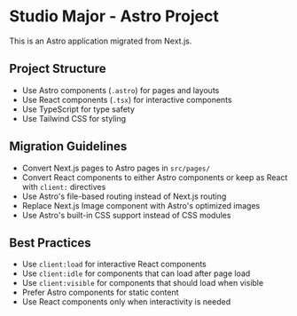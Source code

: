 <!-- Use this file to provide workspace-specific custom instructions to Copilot. For more details, visit https://code.visualstudio.com/docs/copilot/copilot-customization#_use-a-githubcopilotinstructionsmd-file -->

# Studio Major - Astro Project

This is an Astro application migrated from Next.js. 

## Project Structure
- Use Astro components (`.astro`) for pages and layouts
- Use React components (`.tsx`) for interactive components
- Use TypeScript for type safety
- Use Tailwind CSS for styling

## Migration Guidelines
- Convert Next.js pages to Astro pages in `src/pages/`
- Convert React components to either Astro components or keep as React with `client:` directives
- Use Astro's file-based routing instead of Next.js routing
- Replace Next.js Image component with Astro's optimized images
- Use Astro's built-in CSS support instead of CSS modules

## Best Practices
- Use `client:load` for interactive React components
- Use `client:idle` for components that can load after page load
- Use `client:visible` for components that should load when visible
- Prefer Astro components for static content
- Use React components only when interactivity is needed
